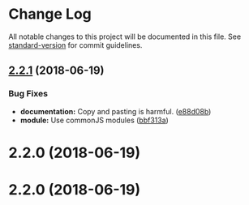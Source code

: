 # Change Log

All notable changes to this project will be documented in this file. See [standard-version](https://github.com/conventional-changelog/standard-version) for commit guidelines.

<a name="2.2.1"></a>
## [2.2.1](https://github.com/rhodee/razzle-plugin-postcss/compare/v2.2.0...v2.2.1) (2018-06-19)


### Bug Fixes

* **documentation:** Copy and pasting is harmful. ([e88d08b](https://github.com/rhodee/razzle-plugin-postcss/commit/e88d08b))
* **module:** Use commonJS modules ([bbf313a](https://github.com/rhodee/razzle-plugin-postcss/commit/bbf313a))



<a name="2.2.0"></a>
# 2.2.0 (2018-06-19)



<a name="2.2.0"></a>
# 2.2.0 (2018-06-19)
